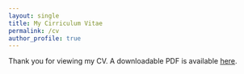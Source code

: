 ```yaml
---
layout: single
title: My Cirriculum Vitae
permalink: /cv
author_profile: true
---
```


Thank you for viewing my CV. A downloadable PDF is available [here](/assets/pdfs/Lifetime_CV.pdf).
